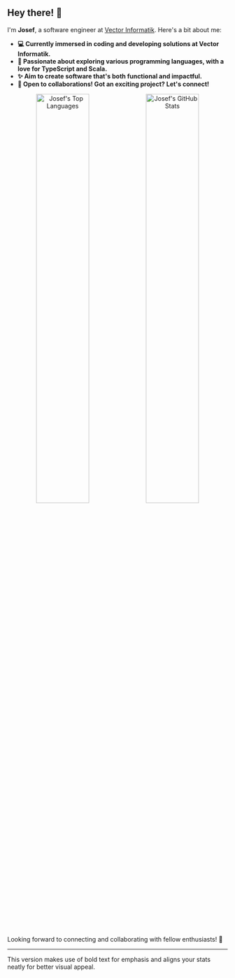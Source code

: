 ## Hey there! 👋

I'm **Josef**, a software engineer at [Vector Informatik](https://vector.com). Here's a bit about me:

- **💻 Currently immersed in coding and developing solutions at Vector Informatik.**
- **🔬 Passionate about exploring various programming languages, with a love for TypeScript and Scala.**
- **✨ Aim to create software that's both functional and impactful.**
- **🤙 Open to collaborations! Got an exciting project? Let's connect!**

<p align="center">
  <img width="49%" alt="Josef's Top Languages" src="https://github-readme-stats.vercel.app/api/top-langs/?username=am9zZWY&langs_count=9&layout=compact&hide=css,scss,assembly,makefile,html,jupyter%20notebook&hide_border=true" />
  <img width="49%" alt="Josef's GitHub Stats" src="https://github-readme-stats.vercel.app/api?username=am9zZWY&show_icons=true&hide_title=true&hide_border=true" />
</p>

Looking forward to connecting and collaborating with fellow enthusiasts! 🚀

---

This version makes use of bold text for emphasis and aligns your stats neatly for better visual appeal.
